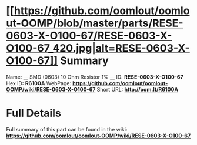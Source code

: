 
[[https://github.com/oomlout/oomlout-OOMP/blob/master/parts/RESE-0603-X-O100-67/RESE-0603-X-O100-67_420.jpg|alt=RESE-0603-X-O100-67]] 
Summary
=================

Name: __ SMD (0603) 10 Ohm Resistor 1% __
ID: __RESE-0603-X-O100-67__
Hex ID: __R6100A__
WebPage: __https://github.com/oomlout/oomlout-OOMP/wiki/RESE-0603-X-O100-67__
Short URL: __http://oom.lt/R6100A__

Full Details
==========================
Full summary of this part can be found in the wiki:   
__https://github.com/oomlout/oomlout-OOMP/wiki/RESE-0603-X-O100-67__   

